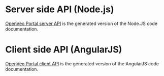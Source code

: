 # Server side API (Node.js)

[OpenVeo Portal server API](/api/server) is the generated version of the Node.JS code documentation.

# Client side API (AngularJS)

[OpenVeo Portal client API](/api/client) is the generated version of the AngularJS code documentation.

